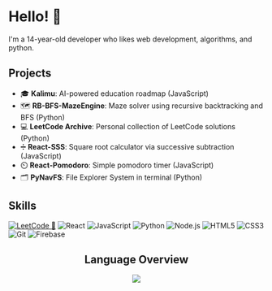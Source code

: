 # Hello! 👋

I'm a 14-year-old developer who likes web development, algorithms, and python.


## Projects
- 🎓 **Kalimu**: AI-powered education roadmap (JavaScript)
- 🗺️ **RB-BFS-MazeEngine**: Maze solver using recursive backtracking and BFS (Python)
- 💻 **LeetCode Archive**: Personal collection of LeetCode solutions (Python)
- ➗ **React-SSS**: Square root calculator via successive subtraction (JavaScript)
- ⏲️ **React-Pomodoro**: Simple pomodoro timer (JavaScript)
- 🗂️ **PyNavFS**: File Explorer System in terminal (Python)


## Skills
[![LeetCode 🔗](https://img.shields.io/badge/LeetCode-%23000000.svg?style=flat&logo=leetcode&logoColor=white)](https://leetcode.com/u/RushilMahadevu/)
![React](https://img.shields.io/badge/React-%23000000.svg?style=flat&logo=react&logoColor=white)
![JavaScript](https://img.shields.io/badge/JavaScript-%23000000.svg?style=flat&logo=javascript&logoColor=white)
![Python](https://img.shields.io/badge/Python-%23000000.svg?style=flat&logo=python&logoColor=white)
![Node.js](https://img.shields.io/badge/Node.js-%23000000.svg?style=flat&logo=node.js&logoColor=white)
![HTML5](https://img.shields.io/badge/HTML5-%23000000.svg?style=flat&logo=html5&logoColor=white)
![CSS3](https://img.shields.io/badge/CSS3-%23000000.svg?style=flat&logo=css3&logoColor=white)
![Git](https://img.shields.io/badge/Git-%23000000.svg?style=flat&logo=git&logoColor=white)
![Firebase](https://img.shields.io/badge/Firebase-%23000000.svg?style=flat&logo=firebase&logoColor=white)

<div align="center">
  
## Language Overview

<a href="https://wakatime.com"><img src="https://wakatime.com/share/@42420da7-f40d-4a0b-a1c8-c1c1c8d2557b/5070d0f8-5a43-4889-8ad5-4ae94a9548e5.png" /></a>
</div>
